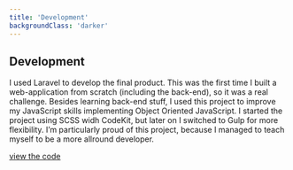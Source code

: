 ```yaml
---
title: 'Development'
backgroundClass: 'darker'
---
```


## Development
I used Laravel to develop the final product. This was the first time I built a web-application from scratch (including the back-end), so it was a real challenge. Besides learning back-end stuff, I used this project to improve my JavaScript skills implementing Object Oriented JavaScript. I started the project using SCSS widh CodeKit, but later on I switched to Gulp for more flexibility. I’m particularly proud of this project, because I managed to teach myself to be a more allround developer.

[view the code](https://github.com/sanjaytwisk/teamscan?target=_blank&classes=btn,inline)